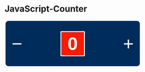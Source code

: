 # JavaScript-Counter
![alt text](https://raw.githubusercontent.com/talhd/JavaScript-Counter/main/ezgif-2-919a7b87fe.gif)
